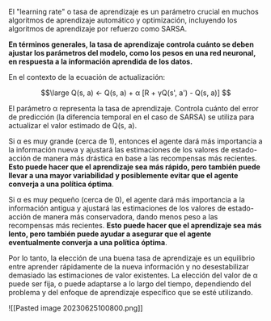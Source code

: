 El "learning rate" o tasa de aprendizaje es un parámetro crucial en muchos algoritmos de aprendizaje automático y optimización, incluyendo los algoritmos de aprendizaje por refuerzo como SARSA.

**En términos generales, la tasa de aprendizaje controla cuánto se deben ajustar los parámetros del modelo, como los pesos en una red neuronal, en respuesta a la información aprendida de los datos.**

En el contexto de la ecuación de actualización:

$$\large
Q(s, a) <- Q(s, a) + α [R + γQ(s', a') - Q(s, a)]
$$

El parámetro α representa la tasa de aprendizaje. Controla cuánto del error de predicción (la diferencia temporal en el caso de SARSA) se utiliza para actualizar el valor estimado de Q(s, a).

Si α es muy grande (cerca de 1), entonces el agente dará más importancia a la información nueva y ajustará las estimaciones de los valores de estado-acción de manera más drástica en base a las recompensas más recientes. **Esto puede hacer que el aprendizaje sea más rápido, pero también puede llevar a una mayor variabilidad y posiblemente evitar que el agente converja a una política óptima**.

Si α es muy pequeño (cerca de 0), el agente dará más importancia a la información antigua y ajustará las estimaciones de los valores de estado-acción de manera más conservadora, dando menos peso a las recompensas más recientes. **Esto puede hacer que el aprendizaje sea más lento, pero también puede ayudar a asegurar que el agente eventualmente converja a una política óptima**.

Por lo tanto, la elección de una buena tasa de aprendizaje es un equilibrio entre aprender rápidamente de la nueva información y no desestabilizar demasiado las estimaciones de valor existentes. La elección del valor de α puede ser fija, o puede adaptarse a lo largo del tiempo, dependiendo del problema y del enfoque de aprendizaje específico que se esté utilizando.

![[Pasted image 20230625100800.png]]